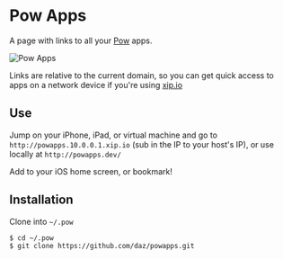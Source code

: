 # Pow Apps

A page with links to all your [Pow](http://pow.cx) apps.

![Pow Apps](http://daz.github.com/powapps/images/screenshots.png)

Links are relative to the current domain, so you can get quick access to apps on a network device if you're using [xip.io](http://xip.io)

## Use

Jump on your iPhone, iPad, or virtual machine and go to `http://powapps.10.0.0.1.xip.io` (sub in the IP to your host's IP), or use locally at `http://powapps.dev/`

Add to your iOS home screen, or bookmark!

## Installation

Clone into `~/.pow`

```sh
$ cd ~/.pow
$ git clone https://github.com/daz/powapps.git
```

